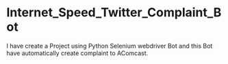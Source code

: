 # Internet_Speed_Twitter_Complaint_Bot
I have create a Project using Python Selenium webdriver Bot and this Bot have automatically create complaint to AComcast.

